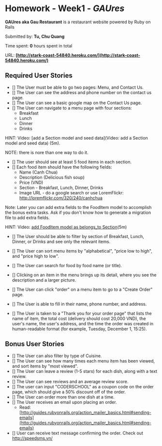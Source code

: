 # Homework - Week1 - *GAUres*

**GAUres aka Gau Restaurant** is a restaurant website powered by Ruby on Rails

Submitted by: **Tu, Chu Quang**

Time spent: **0** hours spent in total

URL: **[http://stark-coast-54840.heroku.com/](http://stark-coast-54840.heroku.com/)**

## Required User Stories

- [] The User must be able to go two pages: Menu, and Contact Us.
- [] The User can see the address and phone number on the contact us page.
- [] The User can see a basic google map on the Contact Us page.
- [] The User can navigate to a menu page with four sections:
    - Breakfast
    - Lunch
    - Dinner
    - Drinks

HINT: Video: [add a Section model and seed data](Video: add a Section model and seed data) (5m).

NOTE: there is nore than one way to do it.

- [] The user should see at least 5 food items in each section.
- [] Each food item should have the following fields:
    - Name (Canh Chua)
    - Description (Delicious fish soup)
    - Price (VND)
    - Section - Breakfast, Lunch, Dinner, Drinks
    - Image URL - do a google search or use LoremFlickr: http://loremflickr.com/320/240/canhchua

Note: Later you can add extra fields to the FoodItem model to accomplish the bonus extra tasks. Ask if you don't know how to generate a migration file to add extra fields.

HINT: Video: [add FoodItem model as belongs_to Section](https://www.opentest.co/share/dedccf108f7411e6b6684df5d82020c7)(5m)

- [] The User should be able to filter by section of Breakfast, Lunch, Dinner, or Drinks and see only the relevant items.
- [] The User can sort menu items by "alphabetical", "price low to high", and "price high to low".
- [] The User can search for food by food name (or title).

- [] Clicking on an item in the menu brings up its detail, where you see the description and a larger picture.
- [] The User can click "order" on a menu item to go to a "Create Order" page.
- [] The User is able to fill in their name, phone number, and address.
- [] The User is taken to a "Thank you for your order page" that lists the name of item, the total cost (delivery should cost 20,000 VND), the user's name, the user's address, and the time the order was created in human-readable format (for example, Tuesday, December 1, 15:25).

## Bonus User Stories
- [] The User can also filter by type of Cuisine.
- [] The User can see how many times each menu item has been viewed, and sort items by "most viewed".
- [] The User can leave a review (1-5 stars) for each dish, along with a text review.
- [] The User can see reviews and an average review score.
- [] The user can input "CODERSCHOOL" as a coupon code on the order page, which should give a 50% discount off of the order.
- [] The User can order more than one dish at a time.
- [] The User receives an email upon placing an order.
    - Read: [http://guides.rubyonrails.org/action_mailer_basics.html#sending-emails](http://guides.rubyonrails.org/action_mailer_basics.html#sending-emails)
- [] User can receive text message confirming the order. Check out http://speedsms.vn/

